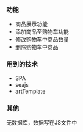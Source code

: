 ### 功能
- 商品展示功能
- 添加商品至购物车功能
- 修改购物车中商品数量
- 删除购物车中商品

### 用到的技术
- SPA
- seajs
- artTemplate

### 其他
无数据库，数据写在JS文件中